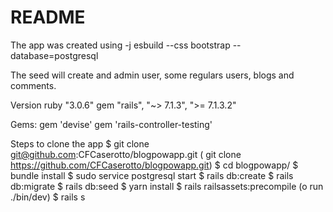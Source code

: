 # README
The app was created using -j esbuild --css bootstrap --database=postgresql 

The seed will create and admin user, some regulars users, blogs and comments.

Version
ruby "3.0.6"
gem "rails", "~> 7.1.3", ">= 7.1.3.2"

Gems:
gem 'devise'
gem 'rails-controller-testing'

Steps to clone the app
$ git clone git@github.com:CFCaserotto/blogpowapp.git ( git clone https://github.com/CFCaserotto/blogpowapp.git)
$ cd blogpowapp/
$ bundle install
$ sudo service postgresql start
$ rails db:create
$ rails db:migrate
$ rails db:seed
$ yarn install
$ rails railsassets:precompile (o run ./bin/dev)
$ rails s
